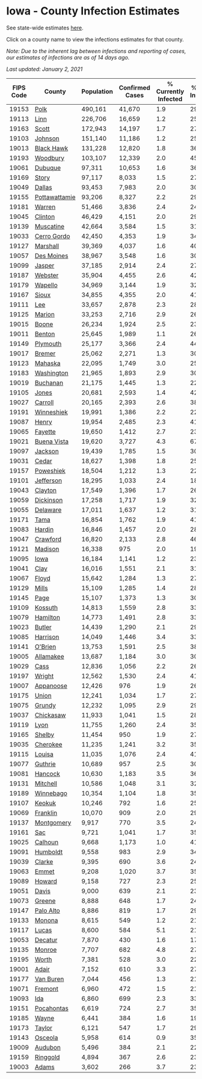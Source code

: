 # Iowa - County Infection Estimates

See state-wide estimates [here](/infections/us-ia).

Click on a county name to view the infections estimates for that county.

*Note: Due to the inherent lag between infections and reporting of cases, our estimates of infections are as of 14 days ago.*

*Last updated: January 2, 2021*

|   FIPS Code |                         County |   Population |   Confirmed Cases |   % Currently Infected |   % Total Infected |
|-------------|--------------------------------|--------------|-------------------|------------------------|--------------------|
|       19153 |                   [Polk](polk) |      490,161 |            41,670 |                    1.9 |               29.7 |
|       19113 |                   [Linn](linn) |      226,706 |            16,659 |                    1.2 |               25.7 |
|       19163 |                 [Scott](scott) |      172,943 |            14,197 |                    1.7 |               27.4 |
|       19103 |             [Johnson](johnson) |      151,140 |            11,186 |                    1.2 |               25.9 |
|       19013 |       [Black Hawk](black-hawk) |      131,228 |            12,820 |                    1.8 |               36.3 |
|       19193 |           [Woodbury](woodbury) |      103,107 |            12,339 |                    2.0 |               45.0 |
|       19061 |             [Dubuque](dubuque) |       97,311 |            10,653 |                    1.6 |               36.6 |
|       19169 |                 [Story](story) |       97,117 |             8,033 |                    1.5 |               27.6 |
|       19049 |               [Dallas](dallas) |       93,453 |             7,983 |                    2.0 |               30.4 |
|       19155 | [Pottawattamie](pottawattamie) |       93,206 |             8,327 |                    2.2 |               29.4 |
|       19181 |               [Warren](warren) |       51,466 |             3,836 |                    2.4 |               24.5 |
|       19045 |             [Clinton](clinton) |       46,429 |             4,151 |                    2.0 |               29.7 |
|       19139 |         [Muscatine](muscatine) |       42,664 |             3,584 |                    1.5 |               31.4 |
|       19033 |     [Cerro Gordo](cerro-gordo) |       42,450 |             4,353 |                    1.9 |               34.0 |
|       19127 |           [Marshall](marshall) |       39,369 |             4,037 |                    1.6 |               40.4 |
|       19057 |       [Des Moines](des-moines) |       38,967 |             3,548 |                    1.6 |               30.0 |
|       19099 |               [Jasper](jasper) |       37,185 |             2,914 |                    2.4 |               27.3 |
|       19187 |             [Webster](webster) |       35,904 |             4,455 |                    2.6 |               42.0 |
|       19179 |             [Wapello](wapello) |       34,969 |             3,144 |                    1.9 |               32.1 |
|       19167 |                 [Sioux](sioux) |       34,855 |             4,355 |                    2.0 |               41.7 |
|       19111 |                     [Lee](lee) |       33,657 |             2,878 |                    2.3 |               28.0 |
|       19125 |               [Marion](marion) |       33,253 |             2,716 |                    2.9 |               26.7 |
|       19015 |                 [Boone](boone) |       26,234 |             1,924 |                    2.5 |               23.8 |
|       19011 |               [Benton](benton) |       25,645 |             1,989 |                    1.1 |               26.3 |
|       19149 |           [Plymouth](plymouth) |       25,177 |             3,366 |                    2.4 |               44.7 |
|       19017 |               [Bremer](bremer) |       25,062 |             2,271 |                    1.3 |               30.9 |
|       19123 |             [Mahaska](mahaska) |       22,095 |             1,749 |                    3.0 |               25.8 |
|       19183 |       [Washington](washington) |       21,965 |             1,893 |                    2.9 |               30.5 |
|       19019 |           [Buchanan](buchanan) |       21,175 |             1,445 |                    1.3 |               22.8 |
|       19105 |                 [Jones](jones) |       20,681 |             2,593 |                    1.4 |               42.8 |
|       19027 |             [Carroll](carroll) |       20,165 |             2,393 |                    2.6 |               38.7 |
|       19191 |       [Winneshiek](winneshiek) |       19,991 |             1,386 |                    2.2 |               22.8 |
|       19087 |                 [Henry](henry) |       19,954 |             2,485 |                    2.3 |               41.1 |
|       19065 |             [Fayette](fayette) |       19,650 |             1,412 |                    2.7 |               23.5 |
|       19021 |     [Buena Vista](buena-vista) |       19,620 |             3,727 |                    4.3 |               67.3 |
|       19097 |             [Jackson](jackson) |       19,439 |             1,785 |                    1.5 |               30.3 |
|       19031 |                 [Cedar](cedar) |       18,627 |             1,398 |                    1.8 |               25.1 |
|       19157 |         [Poweshiek](poweshiek) |       18,504 |             1,212 |                    1.3 |               22.8 |
|       19101 |         [Jefferson](jefferson) |       18,295 |             1,033 |                    2.4 |               18.2 |
|       19043 |             [Clayton](clayton) |       17,549 |             1,396 |                    1.7 |               26.2 |
|       19059 |         [Dickinson](dickinson) |       17,258 |             1,717 |                    1.9 |               32.8 |
|       19055 |           [Delaware](delaware) |       17,011 |             1,637 |                    1.2 |               31.7 |
|       19171 |                   [Tama](tama) |       16,854 |             1,762 |                    1.9 |               41.7 |
|       19083 |               [Hardin](hardin) |       16,846 |             1,457 |                    2.0 |               28.7 |
|       19047 |           [Crawford](crawford) |       16,820 |             2,133 |                    2.8 |               46.1 |
|       19121 |             [Madison](madison) |       16,338 |               975 |                    2.0 |               19.3 |
|       19095 |                   [Iowa](iowa) |       16,184 |             1,141 |                    1.2 |               23.7 |
|       19041 |                   [Clay](clay) |       16,016 |             1,551 |                    2.1 |               31.8 |
|       19067 |                 [Floyd](floyd) |       15,642 |             1,284 |                    1.3 |               27.1 |
|       19129 |                 [Mills](mills) |       15,109 |             1,285 |                    1.4 |               28.1 |
|       19145 |                   [Page](page) |       15,107 |             1,373 |                    1.3 |               30.2 |
|       19109 |             [Kossuth](kossuth) |       14,813 |             1,559 |                    2.8 |               33.6 |
|       19079 |           [Hamilton](hamilton) |       14,773 |             1,491 |                    2.8 |               33.4 |
|       19023 |               [Butler](butler) |       14,439 |             1,290 |                    2.1 |               29.4 |
|       19085 |           [Harrison](harrison) |       14,049 |             1,446 |                    3.4 |               33.2 |
|       19141 |             [O'Brien](o'brien) |       13,753 |             1,591 |                    2.5 |               38.4 |
|       19005 |         [Allamakee](allamakee) |       13,687 |             1,184 |                    3.0 |               30.9 |
|       19029 |                   [Cass](cass) |       12,836 |             1,056 |                    2.2 |               26.4 |
|       19197 |               [Wright](wright) |       12,562 |             1,530 |                    2.4 |               41.8 |
|       19007 |         [Appanoose](appanoose) |       12,426 |               976 |                    1.9 |               26.0 |
|       19175 |                 [Union](union) |       12,241 |             1,034 |                    1.7 |               27.6 |
|       19075 |               [Grundy](grundy) |       12,232 |             1,095 |                    2.9 |               29.5 |
|       19037 |         [Chickasaw](chickasaw) |       11,933 |             1,041 |                    1.5 |               28.7 |
|       19119 |                   [Lyon](lyon) |       11,755 |             1,260 |                    2.4 |               35.1 |
|       19165 |               [Shelby](shelby) |       11,454 |               950 |                    1.9 |               27.9 |
|       19035 |           [Cherokee](cherokee) |       11,235 |             1,241 |                    3.2 |               35.8 |
|       19115 |               [Louisa](louisa) |       11,035 |             1,076 |                    2.4 |               41.6 |
|       19077 |             [Guthrie](guthrie) |       10,689 |               957 |                    2.5 |               30.0 |
|       19081 |             [Hancock](hancock) |       10,630 |             1,183 |                    3.5 |               36.4 |
|       19131 |           [Mitchell](mitchell) |       10,586 |             1,048 |                    3.1 |               32.2 |
|       19189 |         [Winnebago](winnebago) |       10,354 |             1,104 |                    1.8 |               35.2 |
|       19107 |               [Keokuk](keokuk) |       10,246 |               792 |                    1.6 |               25.7 |
|       19069 |           [Franklin](franklin) |       10,070 |               909 |                    2.0 |               29.7 |
|       19137 |       [Montgomery](montgomery) |        9,917 |               770 |                    3.5 |               24.5 |
|       19161 |                     [Sac](sac) |        9,721 |             1,041 |                    1.7 |               35.3 |
|       19025 |             [Calhoun](calhoun) |        9,668 |             1,173 |                    1.0 |               41.2 |
|       19091 |           [Humboldt](humboldt) |        9,558 |               983 |                    2.9 |               34.3 |
|       19039 |               [Clarke](clarke) |        9,395 |               690 |                    3.6 |               24.2 |
|       19063 |                 [Emmet](emmet) |        9,208 |             1,020 |                    3.7 |               35.8 |
|       19089 |               [Howard](howard) |        9,158 |               727 |                    2.3 |               25.8 |
|       19051 |                 [Davis](davis) |        9,000 |               639 |                    2.1 |               23.6 |
|       19073 |               [Greene](greene) |        8,888 |               648 |                    1.7 |               24.4 |
|       19147 |         [Palo Alto](palo-alto) |        8,886 |               819 |                    1.7 |               29.8 |
|       19133 |               [Monona](monona) |        8,615 |               549 |                    1.2 |               21.3 |
|       19117 |                 [Lucas](lucas) |        8,600 |               584 |                    5.1 |               21.1 |
|       19053 |             [Decatur](decatur) |        7,870 |               430 |                    1.6 |               17.6 |
|       19135 |               [Monroe](monroe) |        7,707 |               682 |                    4.8 |               27.6 |
|       19195 |                 [Worth](worth) |        7,381 |               528 |                    3.0 |               22.9 |
|       19001 |                 [Adair](adair) |        7,152 |               610 |                    3.3 |               27.6 |
|       19177 |         [Van Buren](van-buren) |        7,044 |               456 |                    1.3 |               21.8 |
|       19071 |             [Fremont](fremont) |        6,960 |               472 |                    1.5 |               21.7 |
|       19093 |                     [Ida](ida) |        6,860 |               699 |                    2.3 |               33.2 |
|       19151 |       [Pocahontas](pocahontas) |        6,619 |               724 |                    2.7 |               35.9 |
|       19185 |                 [Wayne](wayne) |        6,441 |               384 |                    1.6 |               19.2 |
|       19173 |               [Taylor](taylor) |        6,121 |               547 |                    1.7 |               29.9 |
|       19143 |             [Osceola](osceola) |        5,958 |               614 |                    0.9 |               35.1 |
|       19009 |             [Audubon](audubon) |        5,496 |               384 |                    2.1 |               22.6 |
|       19159 |           [Ringgold](ringgold) |        4,894 |               367 |                    2.6 |               23.8 |
|       19003 |                 [Adams](adams) |        3,602 |               266 |                    3.7 |               23.5 |